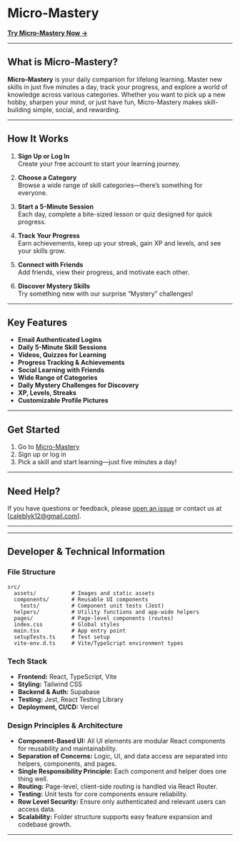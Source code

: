 # Micro-Mastery

[**Try Micro-Mastery Now →**](https://micro-mastery.vercel.app)

---

## What is Micro-Mastery?

**Micro-Mastery** is your daily companion for lifelong learning. Master new skills in just five minutes a day, track your progress, and explore a world of knowledge across various categories. Whether you want to pick up a new hobby, sharpen your mind, or just have fun, Micro-Mastery makes skill-building simple, social, and rewarding.

---

## How It Works

1. **Sign Up or Log In**  
   Create your free account to start your learning journey.

2. **Choose a Category**  
   Browse a wide range of skill categories—there’s something for everyone.

3. **Start a 5-Minute Session**  
   Each day, complete a bite-sized lesson or quiz designed for quick progress.

4. **Track Your Progress**  
   Earn achievements, keep up your streak, gain XP and levels, and see your skills grow.

5. **Connect with Friends**  
   Add friends, view their progress, and motivate each other.

6. **Discover Mystery Skills**  
   Try something new with our surprise “Mystery” challenges!

---

## Key Features
- **Email Authenticated Logins**
- **Daily 5-Minute Skill Sessions**
- **Videos, Quizzes for Learning**
- **Progress Tracking & Achievements**
- **Social Learning with Friends**
- **Wide Range of Categories**
- **Daily Mystery Challenges for Discovery**
- **XP, Levels, Streaks**
- **Customizable Profile Pictures**

---

## Get Started

1. Go to [Micro-Mastery](https://micro-mastery.vercel.app)
2. Sign up or log in
3. Pick a skill and start learning—just five minutes a day!

---

## Need Help?

If you have questions or feedback, please [open an issue](https://github.com/clyk12/micro-mastery/issues) or contact us at [caleblyk12@gmail.com].

---

---

## Developer & Technical Information

### File Structure

```
src/
  assets/           # Images and static assets
  components/       # Reusable UI components
    tests/          # Component unit tests (Jest)
  helpers/          # Utility functions and app-wide helpers
  pages/            # Page-level components (routes)
  index.css         # Global styles
  main.tsx          # App entry point
  setupTests.ts     # Test setup
  vite-env.d.ts     # Vite/TypeScript environment types
```

### Tech Stack

- **Frontend:** React, TypeScript, Vite
- **Styling:** Tailwind CSS
- **Backend & Auth:** Supabase
- **Testing:** Jest, React Testing Library
- **Deployment, CI/CD:** Vercel

### Design Principles & Architecture

- **Component-Based UI:** All UI elements are modular React components for reusability and maintainability.
- **Separation of Concerns:** Logic, UI, and data access are separated into helpers, components, and pages.
- **Single Responsibility Principle:** Each component and helper does one thing well.
- **Routing:** Page-level, client-side routing is handled via React Router.
- **Testing:** Unit tests for core components ensure reliability.
- **Row Level Security:** Ensure only authenticated and relevant users can access data.
- **Scalability:** Folder structure supports easy feature expansion and codebase growth.

---